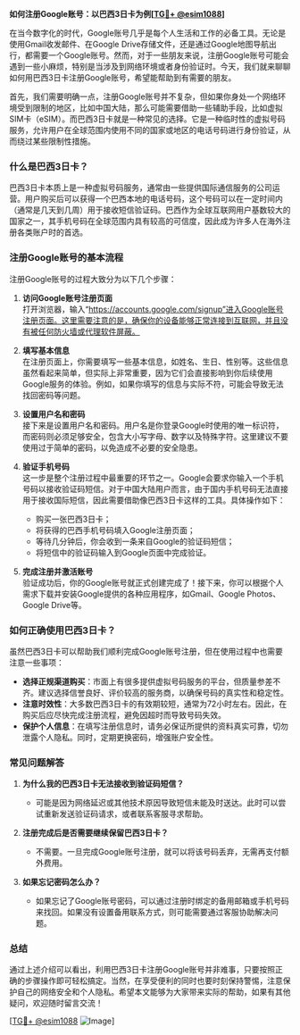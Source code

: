 **如何注册Google账号：以巴西3日卡为例[[TG💪+ @esim1088](https://t.me/s/esim1088)]**

在当今数字化的时代，Google账号几乎是每个人生活和工作的必备工具。无论是使用Gmail收发邮件、在Google Drive存储文件，还是通过Google地图导航出行，都需要一个Google账号。然而，对于一些朋友来说，注册Google账号可能会遇到一些小麻烦，特别是当涉及到网络环境或者身份验证时。今天，我们就来聊聊如何用巴西3日卡注册Google账号，希望能帮助到有需要的朋友。

首先，我们需要明确一点，注册Google账号并不复杂，但如果你身处一个网络环境受到限制的地区，比如中国大陆，那么可能需要借助一些辅助手段，比如虚拟SIM卡（eSIM）。而巴西3日卡就是一种常见的选择。它是一种临时性的虚拟号码服务，允许用户在全球范围内使用不同的国家或地区的电话号码进行身份验证，从而绕过某些限制性措施。

### 什么是巴西3日卡？

巴西3日卡本质上是一种虚拟号码服务，通常由一些提供国际通信服务的公司运营。用户购买后可以获得一个巴西本地的电话号码，这个号码可以在一定时间内（通常是几天到几周）用于接收短信验证码。巴西作为全球互联网用户基数较大的国家之一，其手机号码在全球范围内具有较高的可信度，因此成为许多人在海外注册各类账户时的首选。

### 注册Google账号的基本流程

注册Google账号的过程大致分为以下几个步骤：

1. **访问Google账号注册页面**  
   打开浏览器，输入“https://accounts.google.com/signup”进入Google账号注册页面。这里需要注意的是，确保你的设备能够正常连接到互联网，并且没有被任何防火墙或代理软件屏蔽。

2. **填写基本信息**  
   在注册页面上，你需要填写一些基本信息，如姓名、生日、性别等。这些信息虽然看起来简单，但实际上非常重要，因为它们会直接影响到你后续使用Google服务的体验。例如，如果你填写的信息与实际不符，可能会导致无法找回密码等问题。

3. **设置用户名和密码**  
   接下来是设置用户名和密码。用户名是你登录Google时使用的唯一标识符，而密码则必须足够安全，包含大小写字母、数字以及特殊字符。这里建议不要使用过于简单的密码，以免造成不必要的安全隐患。

4. **验证手机号码**  
   这一步是整个注册过程中最重要的环节之一。Google会要求你输入一个手机号码以接收验证码短信。对于中国大陆用户而言，由于国内手机号码无法直接用于接收国际短信，因此需要借助像巴西3日卡这样的工具。具体操作如下：
   - 购买一张巴西3日卡；
   - 将获得的巴西手机号码填入Google注册页面；
   - 等待几分钟后，你会收到一条来自Google的验证码短信；
   - 将短信中的验证码输入到Google页面中完成验证。

5. **完成注册并激活账号**  
   验证成功后，你的Google账号就正式创建完成了！接下来，你可以根据个人需求下载并安装Google提供的各种应用程序，如Gmail、Google Photos、Google Drive等。

### 如何正确使用巴西3日卡？

虽然巴西3日卡可以帮助我们顺利完成Google账号注册，但在使用过程中也需要注意一些事项：

- **选择正规渠道购买**：市面上有很多提供虚拟号码服务的平台，但质量参差不齐。建议选择信誉良好、评价较高的服务商，以确保号码的真实性和稳定性。
- **注意时效性**：大多数巴西3日卡的有效期较短，通常为72小时左右。因此，在购买后应尽快完成注册流程，避免因超时而导致号码失效。
- **保护个人信息**：在填写注册信息时，请务必保证所提供的资料真实可靠，切勿泄露个人隐私。同时，定期更换密码，增强账户安全性。

### 常见问题解答

1. **为什么我的巴西3日卡无法接收到验证码短信？**
   - 可能是因为网络延迟或其他技术原因导致短信未能及时送达。此时可以尝试重新发送验证码请求，或者联系客服寻求帮助。

2. **注册完成后是否需要继续保留巴西3日卡？**
   - 不需要。一旦完成Google账号注册，就可以将该号码丢弃，无需再支付额外费用。

3. **如果忘记密码怎么办？**
   - 如果忘记了Google账号密码，可以通过注册时绑定的备用邮箱或手机号码来找回。如果没有设置备用联系方式，则可能需要通过客服协助解决问题。

### 总结

通过上述介绍可以看出，利用巴西3日卡注册Google账号并非难事，只要按照正确的步骤操作即可轻松搞定。当然，在享受便利的同时也要时刻保持警惕，注意保护自己的网络安全和个人隐私。希望本文能够为大家带来实际的帮助，如果有其他疑问，欢迎随时留言交流！

[[TG💪+ @esim1088](https://t.me/s/esim1088) ![Image](https://i.postimg.cc/4NQfJmqS/Snipaste-2025-05-13-00-14-12.png)]